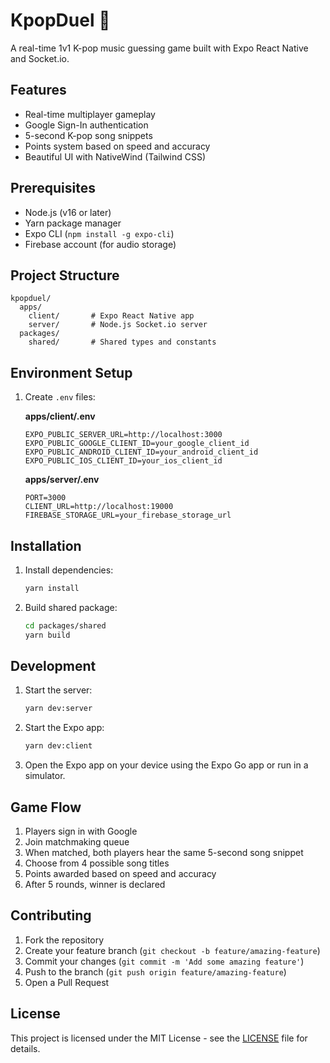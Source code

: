 # KpopDuel 🎵

A real-time 1v1 K-pop music guessing game built with Expo React Native and Socket.io.

## Features

- Real-time multiplayer gameplay
- Google Sign-In authentication
- 5-second K-pop song snippets
- Points system based on speed and accuracy
- Beautiful UI with NativeWind (Tailwind CSS)

## Prerequisites

- Node.js (v16 or later)
- Yarn package manager
- Expo CLI (`npm install -g expo-cli`)
- Firebase account (for audio storage)

## Project Structure

```
kpopduel/
  apps/
    client/       # Expo React Native app
    server/       # Node.js Socket.io server
  packages/
    shared/       # Shared types and constants
```

## Environment Setup

1. Create `.env` files:

   **apps/client/.env**
   ```
   EXPO_PUBLIC_SERVER_URL=http://localhost:3000
   EXPO_PUBLIC_GOOGLE_CLIENT_ID=your_google_client_id
   EXPO_PUBLIC_ANDROID_CLIENT_ID=your_android_client_id
   EXPO_PUBLIC_IOS_CLIENT_ID=your_ios_client_id
   ```

   **apps/server/.env**
   ```
   PORT=3000
   CLIENT_URL=http://localhost:19000
   FIREBASE_STORAGE_URL=your_firebase_storage_url
   ```

## Installation

1. Install dependencies:
   ```bash
   yarn install
   ```

2. Build shared package:
   ```bash
   cd packages/shared
   yarn build
   ```

## Development

1. Start the server:
   ```bash
   yarn dev:server
   ```

2. Start the Expo app:
   ```bash
   yarn dev:client
   ```

3. Open the Expo app on your device using the Expo Go app or run in a simulator.

## Game Flow

1. Players sign in with Google
2. Join matchmaking queue
3. When matched, both players hear the same 5-second song snippet
4. Choose from 4 possible song titles
5. Points awarded based on speed and accuracy
6. After 5 rounds, winner is declared

## Contributing

1. Fork the repository
2. Create your feature branch (`git checkout -b feature/amazing-feature`)
3. Commit your changes (`git commit -m 'Add some amazing feature'`)
4. Push to the branch (`git push origin feature/amazing-feature`)
5. Open a Pull Request

## License

This project is licensed under the MIT License - see the [LICENSE](LICENSE) file for details.
